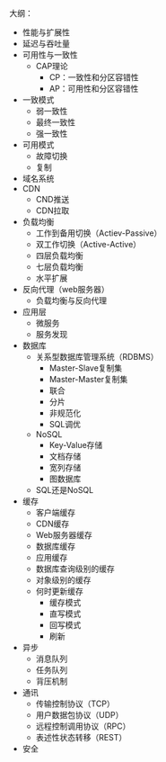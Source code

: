 大纲：
- 性能与扩展性
- 延迟与吞吐量
- 可用性与一致性
	- CAP理论
		- CP：一致性和分区容错性
		- AP：可用性和分区容错性
- 一致模式
	- 弱一致性
	- 最终一致性
	- 强一致性
- 可用模式
	- 故障切换
	- 复制
- 域名系统
- CDN
	- CND推送
	- CDN拉取
- 负载均衡
	- 工作到备用切换（Actiev-Passive）
	- 双工作切换（Active-Active）
	- 四层负载均衡
	- 七层负载均衡
	- 水平扩展
- 反向代理（web服务器）
	- 负载均衡与反向代理
- 应用层
	- 微服务
	- 服务发现
- 数据库
	- 关系型数据库管理系统（RDBMS）
		- Master-Slave复制集
		- Master-Master复制集
		- 联合
		- 分片
		- 非规范化
		- SQL调优
	- NoSQL
		- Key-Value存储
		- 文档存储
		- 宽列存储
		- 图数据库
	- SQL还是NoSQL
- 缓存
	- 客户端缓存
	- CDN缓存
	- Web服务器缓存
	- 数据库缓存
	- 应用缓存
	- 数据库查询级别的缓存
	- 对象级别的缓存
	- 何时更新缓存
		- 缓存模式
		- 直写模式
		- 回写模式
		- 刷新
- 异步
	- 消息队列
	- 任务队列
	- 背压机制
- 通讯
	- 传输控制协议（TCP）
	- 用户数据包协议（UDP）
	- 远程控制调用协议（RPC）
	- 表述性状态转移（REST）
- 安全
